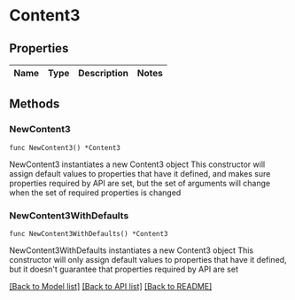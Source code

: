 # Content3

## Properties

Name | Type | Description | Notes
------------ | ------------- | ------------- | -------------

## Methods

### NewContent3

`func NewContent3() *Content3`

NewContent3 instantiates a new Content3 object
This constructor will assign default values to properties that have it defined,
and makes sure properties required by API are set, but the set of arguments
will change when the set of required properties is changed

### NewContent3WithDefaults

`func NewContent3WithDefaults() *Content3`

NewContent3WithDefaults instantiates a new Content3 object
This constructor will only assign default values to properties that have it defined,
but it doesn't guarantee that properties required by API are set


[[Back to Model list]](../README.md#documentation-for-models) [[Back to API list]](../README.md#documentation-for-api-endpoints) [[Back to README]](../README.md)


